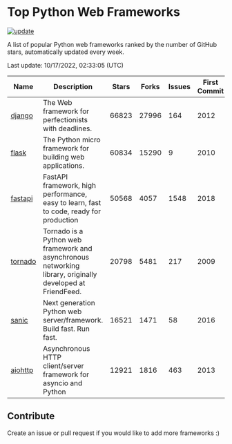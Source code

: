 # Top Python Web Frameworks

[![update](https://github.com/sunnysid3up/python-web-frameworks/actions/workflows/update.yml/badge.svg)](https://github.com/sunnysid3up/python-web-frameworks/actions/workflows/update.yml)

A list of popular Python web frameworks ranked by the number of GitHub stars, automatically updated every week.

Last update: 10/17/2022, 02:33:05 (UTC)

| Name          | Description          | Stars                     | Forks          | Issues               | First Commit        | Last Commit         |
|---------------|----------------------|---------------------------|----------------|----------------------|---------------------|---------------------|
| [django](https://github.com/django/django) | The Web framework for perfectionists with deadlines. | 66823 | 27996 | 164 | 2012 | 2022-10-17 |
| [flask](https://github.com/pallets/flask) | The Python micro framework for building web applications. | 60834 | 15290 | 9 | 2010 | 2022-10-16 |
| [fastapi](https://github.com/tiangolo/fastapi) | FastAPI framework, high performance, easy to learn, fast to code, ready for production | 50568 | 4057 | 1548 | 2018 | 2022-10-17 |
| [tornado](https://github.com/tornadoweb/tornado) | Tornado is a Python web framework and asynchronous networking library, originally developed at FriendFeed. | 20798 | 5481 | 217 | 2009 | 2022-10-17 |
| [sanic](https://github.com/sanic-org/sanic) | Next generation Python web server/framework. Build fast. Run fast. | 16521 | 1471 | 58 | 2016 | 2022-10-16 |
| [aiohttp](https://github.com/aio-libs/aiohttp) | Asynchronous HTTP client/server framework for asyncio and Python | 12921 | 1816 | 463 | 2013 | 2022-10-16 |

## Contribute 

Create an issue or pull request if you would like to add more frameworks :)